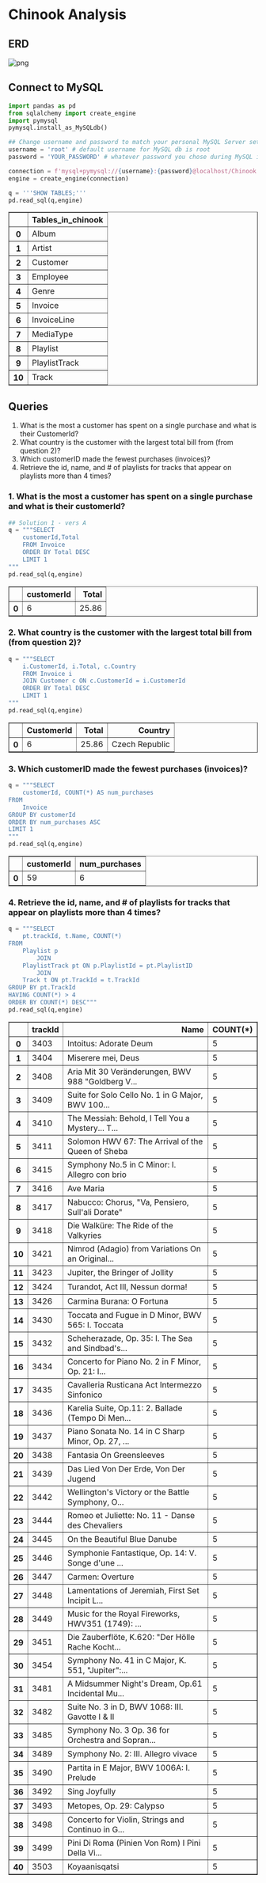 # Chinook Analysis

## ERD

![png](Data/ERD.png)

## Connect to MySQL


```python
import pandas as pd
from sqlalchemy import create_engine
import pymysql
pymysql.install_as_MySQLdb()

## Change username and password to match your personal MySQL Server settings
username = 'root' # default username for MySQL db is root
password = 'YOUR_PASSWORD' # whatever password you chose during MySQL installation.

connection = f'mysql+pymysql://{username}:{password}@localhost/Chinook'
engine = create_engine(connection)
```


```python
q = '''SHOW TABLES;'''
pd.read_sql(q,engine)
```




<div>
<style scoped>
    .dataframe tbody tr th:only-of-type {
        vertical-align: middle;
    }

    .dataframe tbody tr th {
        vertical-align: top;
    }

    .dataframe thead th {
        text-align: right;
    }
</style>
<table border="1" class="dataframe">
  <thead>
    <tr style="text-align: right;">
      <th></th>
      <th>Tables_in_chinook</th>
    </tr>
  </thead>
  <tbody>
    <tr>
      <th>0</th>
      <td>Album</td>
    </tr>
    <tr>
      <th>1</th>
      <td>Artist</td>
    </tr>
    <tr>
      <th>2</th>
      <td>Customer</td>
    </tr>
    <tr>
      <th>3</th>
      <td>Employee</td>
    </tr>
    <tr>
      <th>4</th>
      <td>Genre</td>
    </tr>
    <tr>
      <th>5</th>
      <td>Invoice</td>
    </tr>
    <tr>
      <th>6</th>
      <td>InvoiceLine</td>
    </tr>
    <tr>
      <th>7</th>
      <td>MediaType</td>
    </tr>
    <tr>
      <th>8</th>
      <td>Playlist</td>
    </tr>
    <tr>
      <th>9</th>
      <td>PlaylistTrack</td>
    </tr>
    <tr>
      <th>10</th>
      <td>Track</td>
    </tr>
  </tbody>
</table>
</div>



## Queries

1. What is the most a customer has spent on a single purchase and what is their CustomerId?
2. What country is the customer with the largest total bill from (from question 2)?
3. Which customerID made the fewest purchases (invoices)?
4. Retrieve the id, name, and # of playlists for tracks that appear on playlists more than 4 times?


### 1. What is the most a customer has spent on a single purchase and what is their customerId?


```python
## Solution 1 - vers A
q = """SELECT 
    customerId,Total
    FROM Invoice
    ORDER BY Total DESC
    LIMIT 1
"""
pd.read_sql(q,engine)
```




<div>
<style scoped>
    .dataframe tbody tr th:only-of-type {
        vertical-align: middle;
    }

    .dataframe tbody tr th {
        vertical-align: top;
    }

    .dataframe thead th {
        text-align: right;
    }
</style>
<table border="1" class="dataframe">
  <thead>
    <tr style="text-align: right;">
      <th></th>
      <th>customerId</th>
      <th>Total</th>
    </tr>
  </thead>
  <tbody>
    <tr>
      <th>0</th>
      <td>6</td>
      <td>25.86</td>
    </tr>
  </tbody>
</table>
</div>



### 2. What country is the customer with the largest total bill from (from question 2)?


```python
q = """SELECT 
    i.CustomerId, i.Total, c.Country
    FROM Invoice i
    JOIN Customer c ON c.CustomerId = i.CustomerId
    ORDER BY Total DESC
    LIMIT 1
"""
pd.read_sql(q,engine)
```




<div>
<style scoped>
    .dataframe tbody tr th:only-of-type {
        vertical-align: middle;
    }

    .dataframe tbody tr th {
        vertical-align: top;
    }

    .dataframe thead th {
        text-align: right;
    }
</style>
<table border="1" class="dataframe">
  <thead>
    <tr style="text-align: right;">
      <th></th>
      <th>CustomerId</th>
      <th>Total</th>
      <th>Country</th>
    </tr>
  </thead>
  <tbody>
    <tr>
      <th>0</th>
      <td>6</td>
      <td>25.86</td>
      <td>Czech Republic</td>
    </tr>
  </tbody>
</table>
</div>



### 3. Which customerID made the fewest purchases (invoices)?


```python
q = """SELECT 
    customerId, COUNT(*) AS num_purchases
FROM
    Invoice
GROUP BY customerId
ORDER BY num_purchases ASC
LIMIT 1
"""
pd.read_sql(q,engine)
```




<div>
<style scoped>
    .dataframe tbody tr th:only-of-type {
        vertical-align: middle;
    }

    .dataframe tbody tr th {
        vertical-align: top;
    }

    .dataframe thead th {
        text-align: right;
    }
</style>
<table border="1" class="dataframe">
  <thead>
    <tr style="text-align: right;">
      <th></th>
      <th>customerId</th>
      <th>num_purchases</th>
    </tr>
  </thead>
  <tbody>
    <tr>
      <th>0</th>
      <td>59</td>
      <td>6</td>
    </tr>
  </tbody>
</table>
</div>



### 4. Retrieve the id, name, and # of playlists for tracks that appear on playlists more than 4 times?


```python
q = """SELECT 
    pt.trackId, t.Name, COUNT(*)
FROM
    Playlist p
        JOIN
    PlaylistTrack pt ON p.PlaylistId = pt.PlaylistID
        JOIN
    Track t ON pt.TrackId = t.TrackId
GROUP BY pt.TrackId
HAVING COUNT(*) > 4
ORDER BY COUNT(*) DESC"""
pd.read_sql(q,engine)
```




<div>
<style scoped>
    .dataframe tbody tr th:only-of-type {
        vertical-align: middle;
    }

    .dataframe tbody tr th {
        vertical-align: top;
    }

    .dataframe thead th {
        text-align: right;
    }
</style>
<table border="1" class="dataframe">
  <thead>
    <tr style="text-align: right;">
      <th></th>
      <th>trackId</th>
      <th>Name</th>
      <th>COUNT(*)</th>
    </tr>
  </thead>
  <tbody>
    <tr>
      <th>0</th>
      <td>3403</td>
      <td>Intoitus: Adorate Deum</td>
      <td>5</td>
    </tr>
    <tr>
      <th>1</th>
      <td>3404</td>
      <td>Miserere mei, Deus</td>
      <td>5</td>
    </tr>
    <tr>
      <th>2</th>
      <td>3408</td>
      <td>Aria Mit 30 Veränderungen, BWV 988 "Goldberg V...</td>
      <td>5</td>
    </tr>
    <tr>
      <th>3</th>
      <td>3409</td>
      <td>Suite for Solo Cello No. 1 in G Major, BWV 100...</td>
      <td>5</td>
    </tr>
    <tr>
      <th>4</th>
      <td>3410</td>
      <td>The Messiah: Behold, I Tell You a Mystery... T...</td>
      <td>5</td>
    </tr>
    <tr>
      <th>5</th>
      <td>3411</td>
      <td>Solomon HWV 67: The Arrival of the Queen of Sheba</td>
      <td>5</td>
    </tr>
    <tr>
      <th>6</th>
      <td>3415</td>
      <td>Symphony No.5 in C Minor: I. Allegro con brio</td>
      <td>5</td>
    </tr>
    <tr>
      <th>7</th>
      <td>3416</td>
      <td>Ave Maria</td>
      <td>5</td>
    </tr>
    <tr>
      <th>8</th>
      <td>3417</td>
      <td>Nabucco: Chorus, "Va, Pensiero, Sull'ali Dorate"</td>
      <td>5</td>
    </tr>
    <tr>
      <th>9</th>
      <td>3418</td>
      <td>Die Walküre: The Ride of the Valkyries</td>
      <td>5</td>
    </tr>
    <tr>
      <th>10</th>
      <td>3421</td>
      <td>Nimrod (Adagio) from Variations On an Original...</td>
      <td>5</td>
    </tr>
    <tr>
      <th>11</th>
      <td>3423</td>
      <td>Jupiter, the Bringer of Jollity</td>
      <td>5</td>
    </tr>
    <tr>
      <th>12</th>
      <td>3424</td>
      <td>Turandot, Act III, Nessun dorma!</td>
      <td>5</td>
    </tr>
    <tr>
      <th>13</th>
      <td>3426</td>
      <td>Carmina Burana: O Fortuna</td>
      <td>5</td>
    </tr>
    <tr>
      <th>14</th>
      <td>3430</td>
      <td>Toccata and Fugue in D Minor, BWV 565: I. Toccata</td>
      <td>5</td>
    </tr>
    <tr>
      <th>15</th>
      <td>3432</td>
      <td>Scheherazade, Op. 35: I. The Sea and Sindbad's...</td>
      <td>5</td>
    </tr>
    <tr>
      <th>16</th>
      <td>3434</td>
      <td>Concerto for Piano No. 2 in F Minor, Op. 21: I...</td>
      <td>5</td>
    </tr>
    <tr>
      <th>17</th>
      <td>3435</td>
      <td>Cavalleria Rusticana  Act  Intermezzo Sinfonico</td>
      <td>5</td>
    </tr>
    <tr>
      <th>18</th>
      <td>3436</td>
      <td>Karelia Suite, Op.11: 2. Ballade (Tempo Di Men...</td>
      <td>5</td>
    </tr>
    <tr>
      <th>19</th>
      <td>3437</td>
      <td>Piano Sonata No. 14 in C Sharp Minor, Op. 27, ...</td>
      <td>5</td>
    </tr>
    <tr>
      <th>20</th>
      <td>3438</td>
      <td>Fantasia On Greensleeves</td>
      <td>5</td>
    </tr>
    <tr>
      <th>21</th>
      <td>3439</td>
      <td>Das Lied Von Der Erde, Von Der Jugend</td>
      <td>5</td>
    </tr>
    <tr>
      <th>22</th>
      <td>3442</td>
      <td>Wellington's Victory or the Battle Symphony, O...</td>
      <td>5</td>
    </tr>
    <tr>
      <th>23</th>
      <td>3444</td>
      <td>Romeo et Juliette: No. 11 - Danse des Chevaliers</td>
      <td>5</td>
    </tr>
    <tr>
      <th>24</th>
      <td>3445</td>
      <td>On the Beautiful Blue Danube</td>
      <td>5</td>
    </tr>
    <tr>
      <th>25</th>
      <td>3446</td>
      <td>Symphonie Fantastique, Op. 14: V. Songe d'une ...</td>
      <td>5</td>
    </tr>
    <tr>
      <th>26</th>
      <td>3447</td>
      <td>Carmen: Overture</td>
      <td>5</td>
    </tr>
    <tr>
      <th>27</th>
      <td>3448</td>
      <td>Lamentations of Jeremiah, First Set  Incipit L...</td>
      <td>5</td>
    </tr>
    <tr>
      <th>28</th>
      <td>3449</td>
      <td>Music for the Royal Fireworks, HWV351 (1749): ...</td>
      <td>5</td>
    </tr>
    <tr>
      <th>29</th>
      <td>3451</td>
      <td>Die Zauberflöte, K.620: "Der Hölle Rache Kocht...</td>
      <td>5</td>
    </tr>
    <tr>
      <th>30</th>
      <td>3454</td>
      <td>Symphony No. 41 in C Major, K. 551, "Jupiter":...</td>
      <td>5</td>
    </tr>
    <tr>
      <th>31</th>
      <td>3481</td>
      <td>A Midsummer Night's Dream, Op.61 Incidental Mu...</td>
      <td>5</td>
    </tr>
    <tr>
      <th>32</th>
      <td>3482</td>
      <td>Suite No. 3 in D, BWV 1068: III. Gavotte I &amp; II</td>
      <td>5</td>
    </tr>
    <tr>
      <th>33</th>
      <td>3485</td>
      <td>Symphony No. 3 Op. 36 for Orchestra and Sopran...</td>
      <td>5</td>
    </tr>
    <tr>
      <th>34</th>
      <td>3489</td>
      <td>Symphony No. 2: III. Allegro vivace</td>
      <td>5</td>
    </tr>
    <tr>
      <th>35</th>
      <td>3490</td>
      <td>Partita in E Major, BWV 1006A: I. Prelude</td>
      <td>5</td>
    </tr>
    <tr>
      <th>36</th>
      <td>3492</td>
      <td>Sing Joyfully</td>
      <td>5</td>
    </tr>
    <tr>
      <th>37</th>
      <td>3493</td>
      <td>Metopes, Op. 29: Calypso</td>
      <td>5</td>
    </tr>
    <tr>
      <th>38</th>
      <td>3498</td>
      <td>Concerto for Violin, Strings and Continuo in G...</td>
      <td>5</td>
    </tr>
    <tr>
      <th>39</th>
      <td>3499</td>
      <td>Pini Di Roma (Pinien Von Rom)  I Pini Della Vi...</td>
      <td>5</td>
    </tr>
    <tr>
      <th>40</th>
      <td>3503</td>
      <td>Koyaanisqatsi</td>
      <td>5</td>
    </tr>
  </tbody>
</table>
</div>


